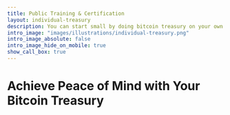 ```yaml
---
title: Public Training & Certification
layout: individual-treasury
description: You can start small by doing bitcoin treasury on your own wealth, before company’s wealth. Join our public training to experience bitcoin treasury, taught by one of the best bitcoin experts in the country.
intro_image: "images/illustrations/individual-treasury.png"
intro_image_absolute: false
intro_image_hide_on_mobile: true
show_call_box: true
---
```


# Achieve Peace of Mind with Your Bitcoin Treasury